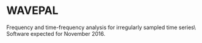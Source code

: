 # WAVEPAL
Frequency and time-frequency analysis for irregularly sampled time series\\
Software expected for November 2016. 
